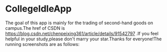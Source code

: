 # CollegeIdleApp
The goal of this app is mainly for the trading of second-hand goods on campus.The href of CSDN is https://blog.csdn.net/chenpeixing361/article/details/91542797 .If you feel helpful in your study,please don't marry your star.Thanks for everyone!The running screenshots are as follows:


